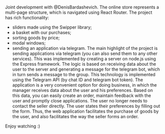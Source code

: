 Joint development with @DenisBardashevich.
The online store represents a multi-page structure, which is navigated using React Router.
The project has rich functionality:
- sliders made using the Swipper library;
- a basket with our purchases;
- sorting goods by price;
- modal windows;
- sending an application via telegram.
The main highlight of the project is sending applications via telegram (you can also send them to any other services). This was implemented by creating a server on node.js using the Express framework. The logic is based on receiving data about the user to the server and generating a message for the telegram bot, which in turn sends a message to the group. This technology is implemented using the Telegram API (by chat ID and telegram bot token).
The application is a very convenient option for doing business, in which the manager receives data about the user and his preferences. Based on this data, you can easily create an order, maintain feedback with the user and promptly close applications.
The user no longer needs to contact the seller directly. The user states their preferences by filling out the form.
Thus, the web application facilitates the purchase of goods by the user, and also facilitates the way the seller forms an order.

Enjoy watching :)